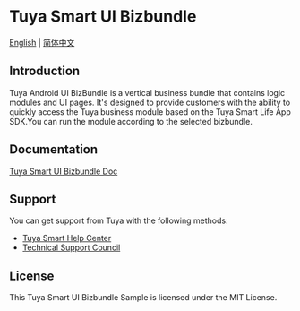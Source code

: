 # Tuya Smart UI Bizbundle

[English](README.md) | [简体中文](README_CN.md)

## Introduction

Tuya Android UI BizBundle is a vertical business bundle that contains logic modules and UI pages. It's designed to provide customers with the ability to quickly access the Tuya business module based on the Tuya Smart Life App SDK.You can run the module according to the selected bizbundle.

## Documentation

[Tuya Smart UI Bizbundle Doc](https://developer.tuya.com/en/docs/app-development/android-bizbundle-sdk/introduction?id=Ka8qhzjygzfau)

## Support

You can get support from Tuya with the following methods:

* [Tuya Smart Help Center](https://support.tuya.com/en/help)
* [Technical Support Council](https://iot.tuya.com/council/)

## License

This Tuya Smart UI Bizbundle Sample is licensed under the MIT License.
